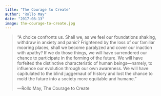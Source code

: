```yaml
---
title: "The Courage to Create"
author: "Rollo May"
date: "2017-08-13"
image: the-courage-to-create.jpg
---
```


> “A choice confronts us. Shall we, as we feel our foundations shaking, withdraw in anxiety and panic? Frightened by the loss of our familiar mooring places, shall we become paralyzed and cover our inaction with apathy? If we do those things, we will have surrendered our chance to participate in the forming of the future. We will have forfeited the distinctive characteristic of human beings—namely, to influence our evolution through our own awareness. We will have capitulated to the blind juggernaut of history and lost the chance to mold the future into a society more equitable and humane.”
>
> —Rollo May, The Courage to Create
